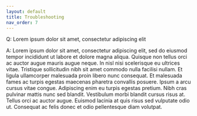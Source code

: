 ```yaml
---
layout: default
title: Troubleshooting
nav_order: 7
---
```


Q: Lorem ipsum dolor sit amet, consectetur adipiscing elit

A: Lorem ipsum dolor sit amet, consectetur adipiscing elit, sed do eiusmod tempor incididunt ut labore et dolore magna aliqua. Quisque non tellus orci ac auctor augue mauris augue neque. In nisl nisi scelerisque eu ultrices vitae. Tristique sollicitudin nibh sit amet commodo nulla facilisi nullam. Et ligula ullamcorper malesuada proin libero nunc consequat. Et malesuada fames ac turpis egestas maecenas pharetra convallis posuere. Ipsum a arcu cursus vitae congue. Adipiscing enim eu turpis egestas pretium. Nibh cras pulvinar mattis nunc sed blandit. Vestibulum morbi blandit cursus risus at. Tellus orci ac auctor augue. Euismod lacinia at quis risus sed vulputate odio ut. Consequat ac felis donec et odio pellentesque diam volutpat.